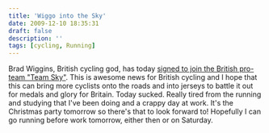 ```yaml
---
title: 'Wiggo into the Sky'
date: 2009-12-10 18:35:31
draft: false
description: ''
tags: [cycling, Running]
---
```


Brad Wiggins, British cycling god, has today [signed to join the British pro-team "Team Sky"](http://www.cyclingnews.com/news/bradley-wiggins-signs-with-team-sky). This is awesome news for British cycling and I hope that this can bring more cyclists onto the roads and into jerseys to battle it out for medals and glory for Britain. Today sucked. Really tired from the running and studying that I've been doing and a crappy day at work. It's the Christmas party tomorrow so there's that to look forward to! Hopefully I can go running before work tomorrow, either then or on Saturday.